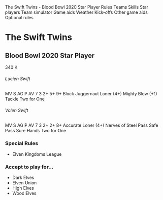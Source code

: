 ﻿
The Swift Twins - Blood Bowl 2020 Star Player
Rules
Teams
Skills
Star players
Team simulator
Game aids
Weather
Kick-offs
Other game aids
Optional rules
# The Swift Twins
## Blood Bowl 2020 Star Player
340 K
###### Lucien Swift
MV
S
AG
P
AV
7
3
2+
5+
9+
Block
Juggernaut
Loner (4+)
Mighty Blow (+1)
Tackle
Two for One
###### Valen Swift
MV
S
AG
P
AV
7
3
2+
2+
8+
Accurate
Loner (4+)
Nerves of Steel
Pass
Safe Pass
Sure Hands
Two for One
### Special Rules
* Elven Kingdoms League
### Accept to play for...
* Dark Elves
* Elven Union
* High Elves
* Wood Elves
